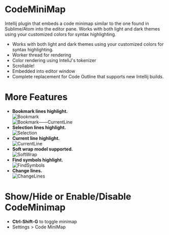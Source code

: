CodeMiniMap
======
Intellij plugin that embeds a code minimap similar to the one found in Sublime/Atom into the editor pane. 
Works with both light and dark themes using your customized colors for syntax highlighting.

 - Works with both light and dark themes using your customized colors for syntax highlighting.
 - Worker thread for rendering
 - Color rendering using InteliJ's tokenizer
 - Scrollable!
 - Embedded into editor window
 - Complete replacement for Code Outline that supports new Intellij builds.

More Features
======

 - **Bookmark lines highlight.**  
![Bookmark](https://raw.github.com/sleiphur/CodeMiniMap/master/pub/Bookmark.png)  
![Bookmark——CurrentLine](https://raw.github.com/sleiphur/CodeMiniMap/master/pub/Bookmark_CurrentLine.png)    
 - **Selection lines highlight.**  
 ![Selection](https://raw.github.com/sleiphur/CodeMiniMap/master/pub/Selection.png)    
 - **Current line highlight.**  
 ![CurrentLine](https://raw.github.com/sleiphur/CodeMiniMap/master/pub/Bookmark.png)   
 - **Soft wrap model supported.**  
 ![SoftWrap](https://raw.github.com/sleiphur/CodeMiniMap/master/pub/SoftWrap.png)  
 - **Find symbols highlight.**  
 ![FindSymbols](https://raw.github.com/sleiphur/CodeMiniMap/master/pub/FindSymbols.png)    
 - **Change lines.**  
 ![ChangeLines](https://raw.github.com/sleiphur/CodeMiniMap/master/pub/ChangeLines.png)    

 Show/Hide or Enable/Disable CodeMinimap
 ===================
 * **Ctrl-Shift-G** to toggle minimap  
 * Settings > Code MiniMap